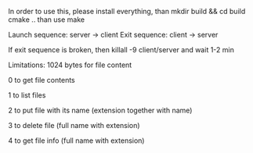 In order to use this, please install everything, than
mkdir build && cd build
cmake ..
than use make

Launch sequence: server -> client
Exit sequence: client -> server

If exit sequence is broken, then killall -9 client/server and wait 1-2 min

Limitations: 1024 bytes for file content

0 to get file contents

1 to list files

2 to put file with its name (extension together with name)

3 to delete file (full name with extension)

4 to get file info (full name with extension)
